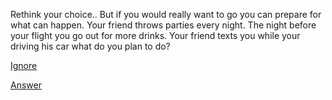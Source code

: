 Rethink your choice.. But if you would really want to go you can prepare for what can happen. Your friend throws parties every night. The night before your flight you go out for more drinks. Your friend texts you while your driving his car what do you plan to do? 

[Ignore](packing-plans)

[Answer](consequences)


